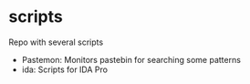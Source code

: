 scripts
=======


Repo with several scripts

  - Pastemon: Monitors pastebin for searching some patterns
  - ida: Scripts for IDA Pro


